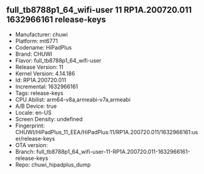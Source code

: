 ## full_tb8788p1_64_wifi-user 11 RP1A.200720.011 1632966161 release-keys
- Manufacturer: chuwi
- Platform: mt6771
- Codename: HiPadPlus
- Brand: CHUWI
- Flavor: full_tb8788p1_64_wifi-user
- Release Version: 11
- Kernel Version: 4.14.186
- Id: RP1A.200720.011
- Incremental: 1632966161
- Tags: release-keys
- CPU Abilist: arm64-v8a,armeabi-v7a,armeabi
- A/B Device: true
- Locale: en-US
- Screen Density: undefined
- Fingerprint: CHUWI/HiPadPlus_11_EEA/HiPadPlus:11/RP1A.200720.011/1632966161:user/release-keys
- OTA version: 
- Branch: full_tb8788p1_64_wifi-user-11-RP1A.200720.011-1632966161-release-keys
- Repo: chuwi_hipadplus_dump
